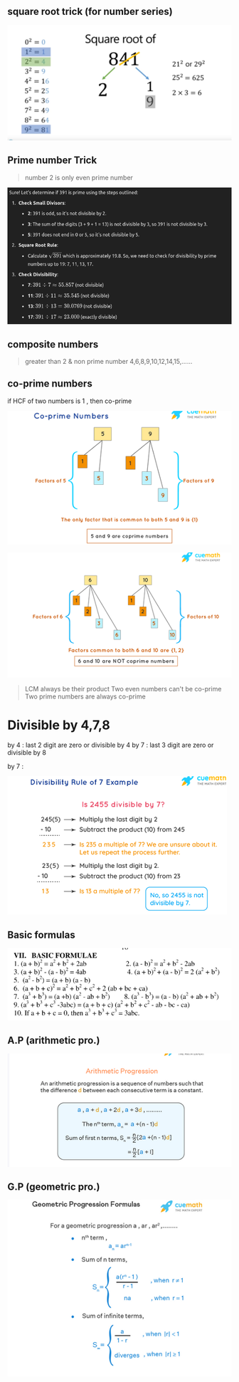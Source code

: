 
## square root trick (for number series)


![Alt text](../../../Pasted%20image%2020240921122105.png)


## Prime number Trick

> number 2 is only even prime number 
> 
![Alt text](../../../Pasted%20image%2020240921131831.png)

## composite numbers

> greater than 2 & non prime number
> 4,6,8,9,10,12,14,15,......

## co-prime numbers

if HCF of two numbers is 1 , then co-prime

![Alt text](../../../Pasted%20image%2020240921123513.png)

![Alt text](../../../Pasted%20image%2020240921123527.png)

> LCM always be their product 
> Two even numbers can't be co-prime
> Two prime numbers are always co-prime


# Divisible by 4,7,8

by 4 : last 2 digit are zero or divisible by 4 
by 7 : last 3 digit are zero or divisible by 8

by 7 :

![Alt text](../../../Pasted%20image%2020240921124534.png)


## Basic formulas

![Alt text](../../../Pasted%20image%2020240921125204.png)



## A.P (arithmetic pro.)

![](attachments/Pasted%20image%2020240921143000.png)

## G.P (geometric pro.)

![](attachments/Pasted%20image%2020240921143448.png)

